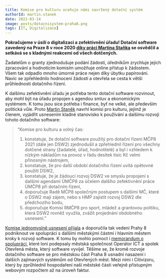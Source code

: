 ```yaml
---
title: Komise pro kulturu oceňuje námi navržený dotační systém
authorId: martin.stanek
date: 2022-03-14
image: posts/dotacnisystem-praha8.png
tags: [IT, Digitalizace]
---
```


**Pokračujeme v úsilí o digitalizaci a zefektivnění úřadu! Dotační software zavedený na Praze 8 v roce 2020 [díky práci Martina Staňka](https://praha8.pirati.cz/aktuality/prvni-krucky-otevrene-radnici.html) se osvědčil a setkává se s kladnými reakcemi od všech dotčených.**

Žadatelům o granty zjednodušuje podání žádostí, úředníkům zrychluje jejich zpracování a hodnotícím komisím umožňuje online přístup k žádostem. Všem tak odpadlo mnoho úmorné práce nejen díky úbytku papírování. Navíc se zpřehlednilo hodnocení žádostí a otevřela se cesta k větší průhlednosti dotačního řízení.

K dalšímu zefektivnění úřadu je potřeba tento dotační software rozvinout, aby mohl být na úřadu propojen s agendou smluv a ekonomickým systémem. K tomu jsou sice potřeba i finance, byť ne velké, ale především politická vůle. Proto [Martin Staněk](https://praha8.pirati.cz/lide/martin-stanek.html) navrhl komisi pro kulturu, jejímž je členem, vyjádřit usnesením kladné stanovisko k používání a dalšímu rozvoji tohoto dotačního software:

>“Komise pro kulturu a volný čas:
>1) konstatuje, že dotační software použitý pro dotační řízení MČP8 2021 (dále jen DSW2) zjednodušil a zpřehlednil řízení pro všechny dotčené strany (žadatelé, úřad, hodnotitelé) a byl i vzhledem k nízkým nákladům na provoz v řádu desítek tisíc Kč velmi přínosným nástrojem,
>2) konstatuje, že pro další období dotačního řízení uvítá opětovné použití DSW2,
>3) konstatuje, že je žádoucí rozvoj DSW2 ve smyslu propojení s dalšími agendami ÚMČP8 za účelem dalšího zefektivnění práce ÚMČP8 při dotačním řízení,
>4) doporučuje Radě MČP8 společným postupem s dalšími MČ, které o DSW2 mají zájem, nebo s HMP zajistit rozvoj DSW2 dle předchozího bodu,
>5) doporučuje Komisi RMČP8 pro sport, mládež a grantovou politiku, která DSW2 rovněž využila, zvážit projednání obdobného usnesení.”

[Komise jednomyslně usnesení přijala](https://www.praha8.cz/file/pHR/KKVC-10-02-2022.pdf) a doporučila tak vedení Prahy 8 podniknout ve spolupráci s dalšími městskými částmi i hlavním městem kroky k rozvoji software. K tomu by mohlo pomoct i [memorandum o spolupráci](https://operatorict.cz/spolecnost-oict-spolek-otevrena-mesta-podepsaly-memorandum-o-spolupraci/), které loni podepsaly městská společnost Operátor ICT a spolek Otevřená města, který software vyvíjel. Těšíme se, že kromě rozvoje dotačního software se pro městskou část Praha 8 usnadní nasazení i dalších zajímavých systémům od Otevřených měst. Mezi nimi i Citivizoru, který by zprůhlednil hospodaření naší městské části veřejně přístupným webovým rozpočtem až na úroveň faktur.

